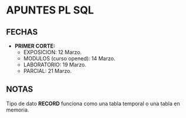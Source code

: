 # APUNTES PL SQL

## FECHAS

- **PRIMER CORTE:**
  - EXPOSICION: 12 Marzo.
  - MODULOS (curso opened): 14 Marzo.
  - LABORATORIO: 19 Marzo.
  - PARCIAL: 21 Marzo.

## NOTAS

Tipo de dato **RECORD** funciona como una tabla temporal o una tabla en memoria.
